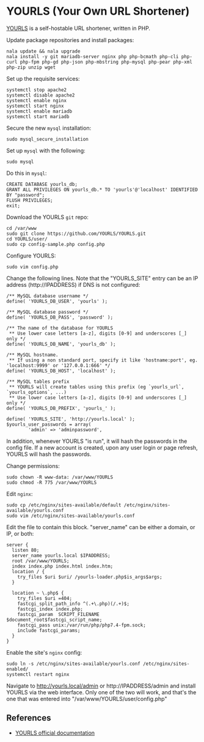 # YOURLS (Your Own URL Shortener)

[YOURLS](https://github.com/YOURLS/YOURLS) is a self-hostable URL shortener, written in PHP.

Update package repositories and install packages:

```
nala update && nala upgrade
nala install -y git mariadb-server nginx php php-bcmath php-cli php-curl php-fpm php-gd php-json php-mbstring php-mysql php-pear php-xml php-zip unzip wget
```

Set up the requisite services:

```
systemctl stop apache2
systemctl disable apache2
systemctl enable nginx
systemctl start nginx
systemctl enable mariadb
systemctl start mariadb
```

Secure the new `mysql` installation:

```
sudo mysql_secure_installation
```

Set up `mysql` with the following:

```
sudo mysql
```

Do this in `mysql`:

```
CREATE DATABASE yourls_db;
GRANT ALL PRIVILEGES ON yourls_db.* TO 'yourls'@'localhost' IDENTIFIED BY "password";
FLUSH PRIVILEGES;
exit;
```

Download the YOURLS `git` repo:

```
cd /var/www
sudo git clone https://github.com/YOURLS/YOURLS.git
cd YOURLS/user/
sudo cp config-sample.php config.php
```

Configure YOURLS:

```
sudo vim config.php
```

Change the following lines. Note that the "YOURLS_SITE" entry can be an IP address (http://IPADDRESS) if DNS is not configured:

```
/** MySQL database username */
define( 'YOURLS_DB_USER', 'yourls' );

/** MySQL database password */
define( 'YOURLS_DB_PASS', 'password' );

/** The name of the database for YOURLS
 ** Use lower case letters [a-z], digits [0-9] and underscores [_] only */
define( 'YOURLS_DB_NAME', 'yourls_db' );

/** MySQL hostname.
 ** If using a non standard port, specify it like 'hostname:port', eg. 'localhost:9999' or '127.0.0.1:666' */
define( 'YOURLS_DB_HOST', 'localhost' );

/** MySQL tables prefix
 ** YOURLS will create tables using this prefix (eg `yourls_url`, `yourls_options`, ...)
 ** Use lower case letters [a-z], digits [0-9] and underscores [_] only */
define( 'YOURLS_DB_PREFIX', 'yourls_' );

define( 'YOURLS_SITE', 'http://yourls.local' );
$yourls_user_passwords = array(
        'admin' => 'adminpassword',
```

In addition, whenever YOURLS "is run", it will hash the passwords in the config file. If a new account is created, upon any user login or page refresh, YOURLS will hash the passwords.

Change permissions:

```
sudo chown -R www-data: /var/www/YOURLS
sudo chmod -R 775 /var/www/YOURLS
```

Edit `nginx`:

```
sudo cp /etc/nginx/sites-available/default /etc/nginx/sites-available/yourls.conf
sudo vim /etc/nginx/sites-available/yourls.conf
```

Edit the file to contain this block. "server_name" can be either a domain, or IP, or both:

```
server {
  listen 80;
  server_name yourls.local $IPADDRESS;
  root /var/www/YOURLS;
  index index.php index.html index.htm;
  location / {
    try_files $uri $uri/ /yourls-loader.php$is_args$args;
  }

  location ~ \.php$ {
    try_files $uri =404;
    fastcgi_split_path_info ^(.+\.php)(/.+)$;
    fastcgi_index index.php;
    fastcgi_param  SCRIPT_FILENAME  $document_root$fastcgi_script_name;
    fastcgi_pass unix:/var/run/php/php7.4-fpm.sock;
    include fastcgi_params;
  }
}
```

Enable the site's `nginx` config:

```
sudo ln -s /etc/nginx/sites-available/yourls.conf /etc/nginx/sites-enabled/
systemctl restart nginx
```

Navigate to http://yourls.local/admin or http://IPADDRESS/admin and install YOURLS via the web interface. Only one of the two will work, and that's the one that was entered into "/var/www/YOURLS/user/config.php"

## References

- [YOURLS official documentation](https://yourls.org/docs)
